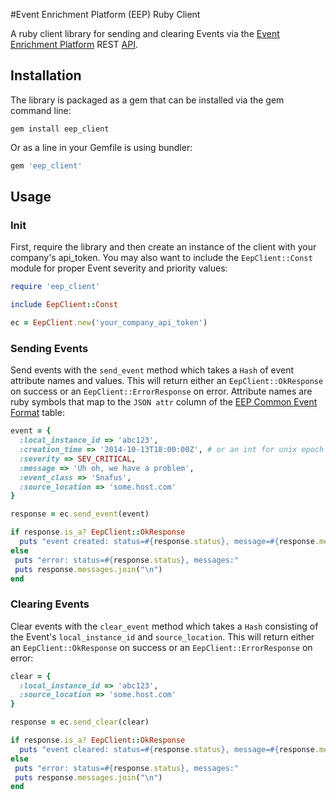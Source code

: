 #Event Enrichment Platform (EEP) Ruby Client

A ruby client library for sending and clearing Events via the [Event Enrichment Platform](http://www.eventenrichment.com) REST [API](http://support.eventenrichment.com/knowledge_base/topics/rest-api).

## Installation

The library is packaged as a gem that can be installed via the gem command line:

```
gem install eep_client
```

Or as a line in your Gemfile is using bundler:

``` ruby
gem 'eep_client'
```

## Usage

### Init

First, require the library and then create an instance of the client with your company's api_token.  You may also want to include the `EepClient::Const` module for proper Event severity and priority values:

``` ruby
require 'eep_client'

include EepClient::Const

ec = EepClient.new('your_company_api_token')
```

### Sending Events

Send events with the `send_event` method which takes a `Hash` of event attribute names and values.  This will return either an `EepClient::OkResponse` on success or an `EepClient::ErrorResponse` on error.  Attribute names are ruby symbols that map to the `JSON attr` column of the [EEP Common Event Format](http://support.eventenrichment.com/knowledge_base/topics/event-enrichment-common-event-format) table:

``` ruby
event = {
  :local_instance_id => 'abc123',
  :creation_time => '2014-10-13T18:00:00Z', # or an int for unix epoch or a ruby Time instance
  :severity => SEV_CRITICAL,
  :message => 'Uh oh, we have a problem',
  :event_class => 'Snafus',
  :source_location => 'some.host.com'
}

response = ec.send_event(event)

if response.is_a? EepClient::OkResponse
  puts "event created: status=#{response.status}, message=#{response.message}, event_id=#{response.id}"
else
 puts "error: status=#{response.status}, messages:"
 puts response.messages.join("\n")
end
```

### Clearing Events

Clear events with the `clear_event` method which takes a `Hash` consisting of the Event's `local_instance_id` and `source_location`.  This will return either an `EepClient::OkResponse` on success or an `EepClient::ErrorResponse` on error:

``` ruby
clear = {
  :local_instance_id => 'abc123',
  :source_location => 'some.host.com'
}

response = ec.send_clear(clear)

if response.is_a? EepClient::OkResponse
  puts "event cleared: status=#{response.status}, message=#{response.message}, event_id=#{response.id}"
else
 puts "error: status=#{response.status}, messages:"
 puts response.messages.join("\n")
end
```

